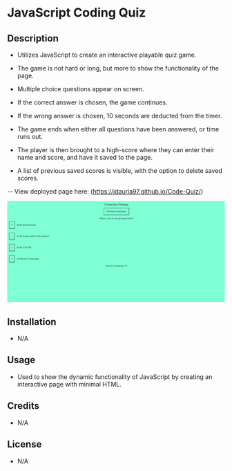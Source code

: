 # JavaScript Coding Quiz

## Description

- Utilizes JavaScript to create an interactive playable quiz game.

- The game is not hard or long, but more to show the functionality of the page.

- Multiple choice questions appear on screen.

- If the correct answer is chosen, the game continues.

- If the wrong answer is chosen, 10 seconds are deducted from the timer.

- The game ends when either all questions have been answered, or time runs out.

- The player is then brought to a high-score where they can enter their name and score, and have it saved to the page.

- A list of previous saved scores is visible, with the option to delete saved scores.

-- View deployed page here: (https://jdauria97.github.io/Code-Quiz/)

![screenshot of deployed page](<Assets/Images/Screenshot 2023-12-01 034358.png>)

## Installation

- N/A

## Usage

- Used to show the dynamic functionality of JavaScript by creating an interactive page with minimal HTML.

## Credits

- N/A

## License

- N/A
